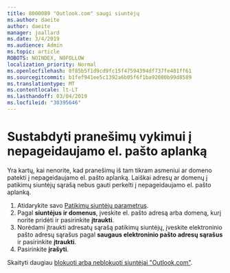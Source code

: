 ```yaml
---
title: 8000089 "Outlook.com" saugi siuntėjų
ms.author: daeite
author: daeite
manager: joallard
ms.date: 3/4/2019
ms.audience: Admin
ms.topic: article
ROBOTS: NOINDEX, NOFOLLOW
localization_priority: Normal
ms.openlocfilehash: 0f85b5f1d9cd9fc15f47594394df737fe401ff61
ms.sourcegitcommit: b1fef941ee5c1392a6b05f6f1ba92080b99d8589
ms.translationtype: MT
ms.contentlocale: lt-LT
ms.lasthandoff: 03/04/2019
ms.locfileid: "30395646"
---
```

# <a name="stop-messages-from-going-into-your-junk-email-folder"></a>Sustabdyti pranešimų vykimui į nepageidaujamo el. pašto aplanką

Yra kartų, kai nenorite, kad pranešimų iš tam tikram asmeniui ar domeno patekti į nepageidaujamo el. pašto aplanką. Laiškai adresų ar domenų į patikimų siuntėjų sąrašą nebus gauti perkelti į nepageidaujamo el. pašto aplanką.

1. Atidarykite savo [Patikimų siuntėjų parametrus](https://go.microsoft.com/fwlink/?linkid=2035804).
2. Pagal **siuntėjus ir domenus**, įveskite el. pašto adresą arba domeną, kurį norite pridėti ir pasirinkite **įtraukti**.
3. Norėdami įtraukti adresatų sąrašą patikimų siuntėjų, įveskite elektroninio pašto adresų sąrašus pagal **saugaus elektroninio pašto adresų sąrašus** ir pasirinkite **įtraukti**.
4. Pasirinkite **įrašyti**.

Skaityti daugiau [blokuoti arba neblokuoti siuntėjai "Outlook.com"](https://support.office.com/article/afba1c94-77bb-4f50-8b85-057cf52f4d5e).